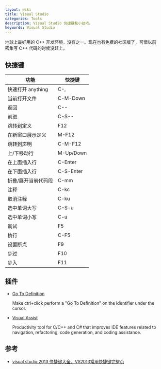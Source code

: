 ```yaml
---
layout: wiki
title: Visual Studio
categories: Tools
description: Visual Studio 快捷键和小技巧。
keywords: Visual Studio
---
```


地球上最好用的 C++ 开发环境，没有之一。现在也有免费的社区版了，可惜以前密集写 C++ 代码的时候没赶上。

## 快捷键

| 功能                | 快捷键    |
|---------------------|-----------|
| 快速打开 anything   | C-,       |
| 当前打开文件        | C-M-Down  |
| 返回                | C--       |
| 前进                | C-S--     |
| 跳转到定义          | F12       |
| 在新窗口展示定义    | M-F12     |
| 跳转到声明          | C-M-F12   |
| 上/下移动行         | M-Up/Down |
| 在上面插入行        | C-Enter   |
| 在下面插入行        | C-S-Enter |
| 折叠/展开当前代码段 | C-mm      |
| 注释                | C-kc      |
| 取消注释            | C-ku      |
| 选中单词大写        | C-S-u     |
| 选中单词小写        | C-u       |
| 调试                | F5        |
| 执行                | C-F5      |
| 设置断点            | F9        |
| 步过                | F10       |
| 步入                | F11       |

## 插件

* [Go To Definition](https://marketplace.visualstudio.com/items?itemName=NoahRichards.GoToDefinition)

  Make ctrl+click perform a "Go To Definition" on the identifier under the cursor.

* [Visual Assist](https://marketplace.visualstudio.com/items?itemName=WholeTomatoSoftware.VisualAssist)

  Productivity tool for C/C++ and C# that improves IDE features related to navigation, refactoring, code generation, and coding assistance.

## 参考

* [visual studio 2013 快捷键大全、VS2013常用快捷键完整页](http://wenku.baidu.com/link?url=HPb7QlXnADYV7xgZ9lBHgGWTMcS-srDHselMynLfgG_kd7OXGM25qv6KWxzHfU5HbHDJTHHFLXJ0RsJv9295VFxJKusvjo1JlvQ0yfoUuda)
